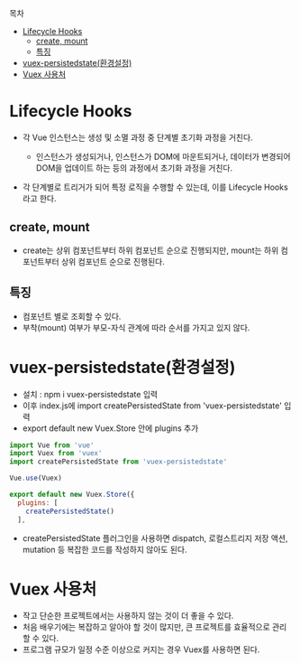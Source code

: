 목차

- [Lifecycle Hooks](#lifecycle-hooks)
  - [create, mount](#create-mount)
  - [특징](#특징)
- [vuex-persistedstate(환경설정)](#vuex-persistedstate환경설정)
- [Vuex 사용처](#vuex-사용처)


# Lifecycle Hooks

- 각 Vue 인스턴스는 생성 및 소멸 과정 중 단계별 초기화 과정을 거친다.
  - 인스턴스가 생성되거나, 인스턴스가 DOM에 마운트되거나, 데이터가 변경되어 DOM을 업데이트 하는 등의 과정에서 초기화 과정을 거친다.

- 각 단계별로 트리거가 되어 특정 로직을 수행할 수 있는데, 이를 Lifecycle Hooks라고 한다.

## create, mount

- create는 상위 컴포넌트부터 하위 컴포넌트 순으로 진행되지만, mount는 하위 컴포넌트부터 상위 컴포넌트 순으로 진행된다.

## 특징

- 컴포넌트 별로 조회할 수 있다.
- 부착(mount) 여부가 부모-자식 관계에 따라 순서를 가지고 있지 않다.

# vuex-persistedstate(환경설정)

- 설치 : npm i vuex-persistedstate 입력
- 이후 index.js에 import createPersistedState from 'vuex-persistedstate' 입력
- export default new Vuex.Store 안에 plugins 추가

```js
import Vue from 'vue'
import Vuex from 'vuex'
import createPersistedState from 'vuex-persistedstate'

Vue.use(Vuex)

export default new Vuex.Store({
  plugins: [
    createPersistedState()
  ],
```
- createPersistedState 플러그인을 사용하면 dispatch, 로컬스트리지 저장 액션, mutation 등 복잡한 코드를 작성하지 않아도 된다.

# Vuex 사용처

- 작고 단순한 프로젝트에서는 사용하지 않는 것이 더 좋을 수 있다.
- 처음 배우기에는 복잡하고 알아야 할 것이 많지만, 큰 프로젝트를 효율적으로 관리할 수 있다.
- 프로그램 규모가 일정 수준 이상으로 커지는 경우 Vuex를 사용하면 된다.